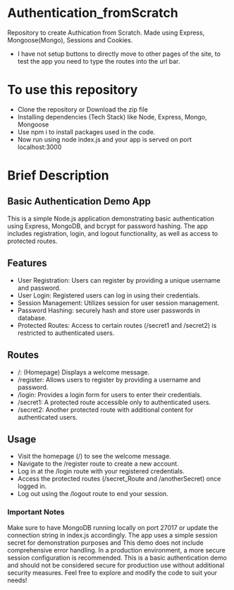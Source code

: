 # Authentication_fromScratch
Repository to create Authication from Scratch. Made using Express, Mongoose(Mongo), Sessions and Cookies.
- I have not setup buttons to directly move to other pages of the site, to test the app you need to type the routes into the url bar.
# To use this repository 
- Clone the repository or Download the zip file
- Installing dependencies (Tech Stack) like Node, Express, Mongo, Mongoose
- Use npm i to install packages used in the code.
- Now run using node index.js and your app is served on port localhost:3000

# Brief Description
## Basic Authentication Demo App
This is a simple Node.js application demonstrating basic authentication using Express, MongoDB, and bcrypt for password hashing. The app includes registration, login, and logout functionality, as well as access to protected routes.

## Features
- User Registration: Users can register by providing a unique username and password.
- User Login: Registered users can log in using their credentials.
- Session Management: Utilizes session for user session management.
- Password Hashing: securely hash and store user passwords in database.
- Protected Routes: Access to certain routes (/secret1 and /secret2) is restricted to authenticated users.

## Routes 
- /: (Homepage) Displays a welcome message.
- /register: Allows users to register by providing a username and password.
- /login: Provides a login form for users to enter their credentials.
- /secret1: A protected route accessible only to authenticated users.
- /secret2: Another protected route with additional content for authenticated users.

## Usage
- Visit the homepage (/) to see the welcome message.
- Navigate to the /register route to create a new account.
- Log in at the /login route with your registered credentials.
- Access the protected routes (/secret_Route and /anotherSecret) once logged in.
- Log out using the /logout route to end your session.

### Important Notes
Make sure to have MongoDB running locally on port 27017 or update the connection string in index.js accordingly.
The app uses a simple session secret for demonstration purposes and This demo does not include comprehensive error handling. In a production environment, a more secure session configuration is recommended.
This is a basic authentication demo and should not be considered secure for production use without additional security measures.
Feel free to explore and modify the code to suit your needs!
